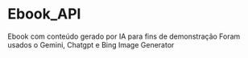 # Ebook_API
Ebook com conteúdo gerado por IA para fins de demonstração
Foram usados o Gemini, Chatgpt e Bing Image Generator

